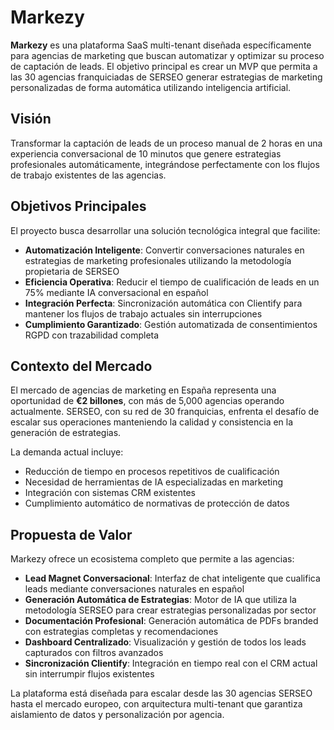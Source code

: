 # Markezy

**Markezy** es una plataforma SaaS multi-tenant diseñada específicamente para agencias de marketing que buscan automatizar y optimizar su proceso de captación de leads. El objetivo principal es crear un MVP que permita a las 30 agencias franquiciadas de SERSEO generar estrategias de marketing personalizadas de forma automática utilizando inteligencia artificial.

## Visión

Transformar la captación de leads de un proceso manual de 2 horas en una experiencia conversacional de 10 minutos que genere estrategias profesionales automáticamente, integrándose perfectamente con los flujos de trabajo existentes de las agencias.

## Objetivos Principales

El proyecto busca desarrollar una solución tecnológica integral que facilite:

- **Automatización Inteligente**: Convertir conversaciones naturales en estrategias de marketing profesionales utilizando la metodología propietaria de SERSEO
- **Eficiencia Operativa**: Reducir el tiempo de cualificación de leads en un 75% mediante IA conversacional en español
- **Integración Perfecta**: Sincronización automática con Clientify para mantener los flujos de trabajo actuales sin interrupciones
- **Cumplimiento Garantizado**: Gestión automatizada de consentimientos RGPD con trazabilidad completa

## Contexto del Mercado

El mercado de agencias de marketing en España representa una oportunidad de **€2 billones**, con más de 5,000 agencias operando actualmente. SERSEO, con su red de 30 franquicias, enfrenta el desafío de escalar sus operaciones manteniendo la calidad y consistencia en la generación de estrategias.

La demanda actual incluye:

- Reducción de tiempo en procesos repetitivos de cualificación
- Necesidad de herramientas de IA especializadas en marketing
- Integración con sistemas CRM existentes
- Cumplimiento automático de normativas de protección de datos

## Propuesta de Valor

Markezy ofrece un ecosistema completo que permite a las agencias:

- **Lead Magnet Conversacional**: Interfaz de chat inteligente que cualifica leads mediante conversaciones naturales en español
- **Generación Automática de Estrategias**: Motor de IA que utiliza la metodología SERSEO para crear estrategias personalizadas por sector
- **Documentación Profesional**: Generación automática de PDFs branded con estrategias completas y recomendaciones
- **Dashboard Centralizado**: Visualización y gestión de todos los leads capturados con filtros avanzados
- **Sincronización Clientify**: Integración en tiempo real con el CRM actual sin interrumpir flujos existentes

La plataforma está diseñada para escalar desde las 30 agencias SERSEO hasta el mercado europeo, con arquitectura multi-tenant que garantiza aislamiento de datos y personalización por agencia.
